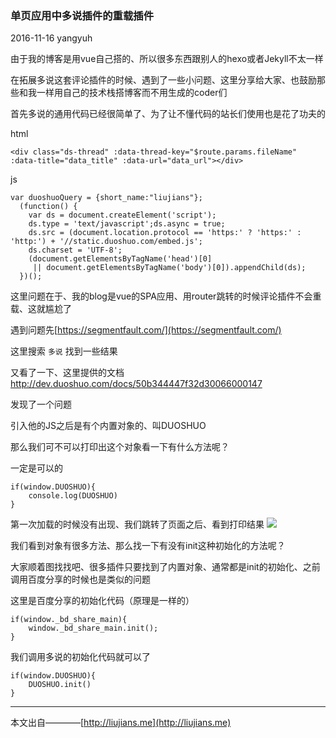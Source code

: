 ### 单页应用中多说插件的重载插件

2016-11-16 yangyuh

由于我的博客是用vue自己搭的、所以很多东西跟别人的hexo或者Jekyll不太一样

在拓展多说这套评论插件的时候、遇到了一些小问题、这里分享给大家、也鼓励那些和我一样用自己的技术栈搭博客而不用生成的coder们

首先多说的通用代码已经很简单了、为了让不懂代码的站长们使用也是花了功夫的

html

    <div class="ds-thread" :data-thread-key="$route.params.fileName" :data-title="data_title" :data-url="data_url"></div>

js

	var duoshuoQuery = {short_name:"liujians"};
      (function() {
        var ds = document.createElement('script');
        ds.type = 'text/javascript';ds.async = true;
        ds.src = (document.location.protocol == 'https:' ? 'https:' : 'http:') + '//static.duoshuo.com/embed.js';
        ds.charset = 'UTF-8';
        (document.getElementsByTagName('head')[0] 
         || document.getElementsByTagName('body')[0]).appendChild(ds);
      })();

这里问题在于、我的blog是vue的SPA应用、用router跳转的时候评论插件不会重载、这就尴尬了

遇到问题先[https://segmentfault.com/](https://segmentfault.com/)

这里搜索 `多说` 找到一些结果

又看了一下、这里提供的文档
[http://dev.duoshuo.com/docs/50b344447f32d30066000147
](http://dev.duoshuo.com/docs/50b344447f32d30066000147)

发现了一个问题

引入他的JS之后是有个内置对象的、叫DUOSHUO

那么我们可不可以打印出这个对象看一下有什么方法呢？

一定是可以的

	if(window.DUOSHUO){
        console.log(DUOSHUO)
    }

第一次加载的时候没有出现、我们跳转了页面之后、看到打印结果
![](http://ogo5zlrgk.bkt.clouddn.com/D74B.tmp.jpg)


我们看到对象有很多方法、那么找一下有没有init这种初始化的方法呢？

大家顺着图找找吧、很多插件只要找到了内置对象、通常都是init的初始化、之前调用百度分享的时候也是类似的问题

这里是百度分享的初始化代码（原理是一样的）

	if(window._bd_share_main){
        window._bd_share_main.init();
    }

我们调用多说的初始化代码就可以了

	if(window.DUOSHUO){
        DUOSHUO.init()
    }

___
本文出自————[http://liujians.me](http://liujians.me)